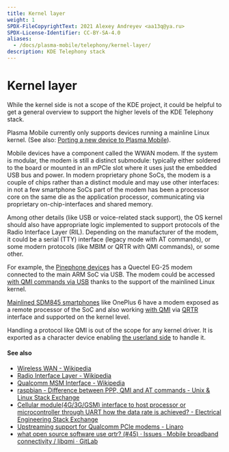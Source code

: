```yaml
---
title: Kernel layer
weight: 1
SPDX-FileCopyrightText: 2021 Alexey Andreyev <aa13q@ya.ru>
SPDX-License-Identifier: CC-BY-SA-4.0
aliases:
  - /docs/plasma-mobile/telephony/kernel-layer/
description: KDE Telephony stack
---
```


# Kernel layer

While the kernel side is not a scope of the KDE project, it could be helpful to get a general overview to support the higher levels of the KDE Telephony stack.

Plasma Mobile currently only supports devices running a mainline Linux kernel. (See also: [Porting a new device to Plasma Mobile](../porting/)).

Mobile devices have a component called the WWAN modem. If the system is modular, the modem is still a distinct submodule: typically either soldered to the board or mounted in an mPCIe slot where it uses just the embedded USB bus and power. In modern proprietary phone SoCs, the modem is a couple of chips rather than a distinct module and may use other interfaces: in not a few smartphone SoCs part of the modem has been a processor core on the same die as the application processor, communicating via proprietary on-chip-interfaces and shared memory.

Among other details (like USB or voice-related stack support), the OS kernel should also have appropriate logic implemented to support protocols of the Radio Interface Layer (RIL). Depending on the manufacturer of the modem, it could be a serial (TTY) interface (legacy mode with AT commands), or some modern protocols (like MBIM or QRTR with QMI commands), or some other.

For example, the [Pinephone devices](https://wiki.pine64.org/index.php/PinePhone) has a Quectel EG-25 modem connected to the main ARM SoC via USB. The modem could be accessed [with QMI commands via USB](https://github.com/torvalds/linux/blob/master/drivers/net/usb/qmi\_wwan.c) thanks to the support of the mainlined Linux kernel.

[Mainlined SDM845 smartphones](https://wiki.postmarketos.org/wiki/SDM845\_Mainlining) like OnePlus 6 have a modem exposed as a remote processor of the SoC and also working [with QMI](https://github.com/torvalds/linux/blob/master/drivers/soc/qcom/Kconfig) via [QRTR](https://github.com/torvalds/linux/blob/master/net/qrtr/Kconfig) interface and supported on the kernel level.

Handling a protocol like QMI is out of the scope for any kernel driver. It is exported as a character device enabling [the userland side](system-daemon-userland-dbus-ipc-level/) to handle it.

#### See also

* [Wireless WAN - Wikipedia](https://en.wikipedia.org/wiki/Wireless\_WAN)
* [Radio Interface Layer - Wikipedia](https://en.wikipedia.org/wiki/Radio\_Interface\_Layer)
* [Qualcomm MSM Interface - Wikipedia](https://en.wikipedia.org/wiki/Qualcomm\_MSM\_Interface)
* [raspbian - Difference between PPP, QMI and AT commands - Unix & Linux Stack Exchange](https://unix.stackexchange.com/questions/523321/difference-between-ppp-qmi-and-at-commands)
* [Cellular module(4G/3G/GSM) interface to host processor or microcontroller through UART how the data rate is achieved? - Electrical Engineering Stack Exchange](https://electronics.stackexchange.com/questions/510392/cellular-module4g-3g-gsm-interface-to-host-processor-or-microcontroller-throug)
* [Upstreaming support for Qualcomm PCIe modems - Linaro](https://www.linaro.org/blog/upstreaming-support-for-qualcomm-pcie-modems/)
* [what open source software use qrtr? (#45) · Issues · Mobile broadband connectivity / libqmi · GitLab](https://gitlab.freedesktop.org/mobile-broadband/libqmi/-/issues/45)
